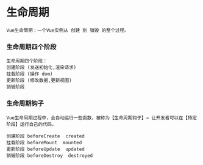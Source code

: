 # 生命周期

```
Vue生命周期：一个Vue实例从 创建 到 销毁 的整个过程。
```

### 生命周期四个阶段

```
生命周期四个阶段：
创建阶段 (发送初始化,渲染请求)
挂载阶段 (操作 dom)
更新阶段 (修改数据,更新视图)
销毁阶段 
```

### 生命周期钩子

```
Vue生命周期过程中，会自动运行一些函数，被称为【生命周期钩子】→ 让开发者可以在【特定阶段】运行自己的代码。
```

```
创建阶段 beforeCreate  created
挂载阶段 beforeMount  mounted
更新阶段 beforeUpdate  updated 
销毁阶段 beforeDestroy  destroyed
```

